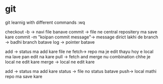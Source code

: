 # git
git learnig with different commands
:wq

checkout -b -> navi file banave 
commit -> file ne central repositery ma save kare
commit -m "koipan commit message"->  message dirict lakhi de
branch -> badhi branch batave
log -> pointer batave

add -> status ma add kare  file ne
fetch-> repo ma je edit thayu hoy e local ma lave pan edit na kare
pull -> fetch and merge nu combination chhe je local ne edit kare
merge -> local ne edit kare

add -> status ma add kare 
status -> file no status batave
push-> local mathi repo ma save kare


